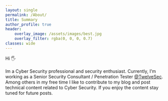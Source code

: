 ```yaml
---
layout: single
permalink: /About/
title: Summary
author_profile: true
header:
    overlay_image: /assets/images/best.jpg
    overlay_filter: rgba(0, 0, 0, 0.7)
classes: wide
---
```



<p align="justify">

Hi 🖐
<br><br>
Im a Cyber Security professional and security enthusiast. Currently, I’m working as a Senior Security Consultant / Penetration Tester <a href="https://twelvesec.com/">@TwelveSec</a>. Among others in my free time I like to contribute to my blog and post technical content related to Cyber Security. If you enjoy the content stay tuned for future posts. 
</p>

<!--p align="justify">
Some of my certifications are the following:
</p>

<a target="_blank" href="https://www.credential.net/bd7197e9-6cbd-4d6a-bdb7-6428feea25ae#gs.0sthlr"><img width="105" height="105" alt="" src="https://templates.images.credential.net/16776822773364032700619988101440.png">
</a>
<a target="_blank" href="https://www.credly.com/badges/cdaec2f9-1191-4b51-83fc-55ef18d254c0/public_url"><img width="105" height="105" alt="" src="https://images.credly.com/size/680x680/images/b1da1cd4-98da-48de-b604-b5d2b72ac696/image.png">
</a>
&nbsp;&nbsp;&nbsp;
<a target="_blank" href="https://www.credential.net/616af4cb-3c38-4575-a9d3-cadf835f0f6a#gs.0t01fh"><img width="105" height="105" alt="" src="https://templates.images.credential.net/16776822423126238551944601227169.png">
</a>
&nbsp;&nbsp;&nbsp;
<a target="_blank" href="https://www.credential.net/dfdf5e6c-4055-4185-b370-ee61e031ef65#gs.0t0afp"><img width="105" height="105" alt="" src="https://templates.images.credential.net/16776823122090017879526713130770.png">
</a>
&nbsp;&nbsp;&nbsp;
<a target="_blank" href="https://www.credential.net/0a2ab012-fc5c-4e22-8286-381ca0ddf87b#gs.0t07hm"><img width="105" height="105" alt="" src="https://templates.images.credential.net/1677682410975725023965573912354.png">
</a-->



